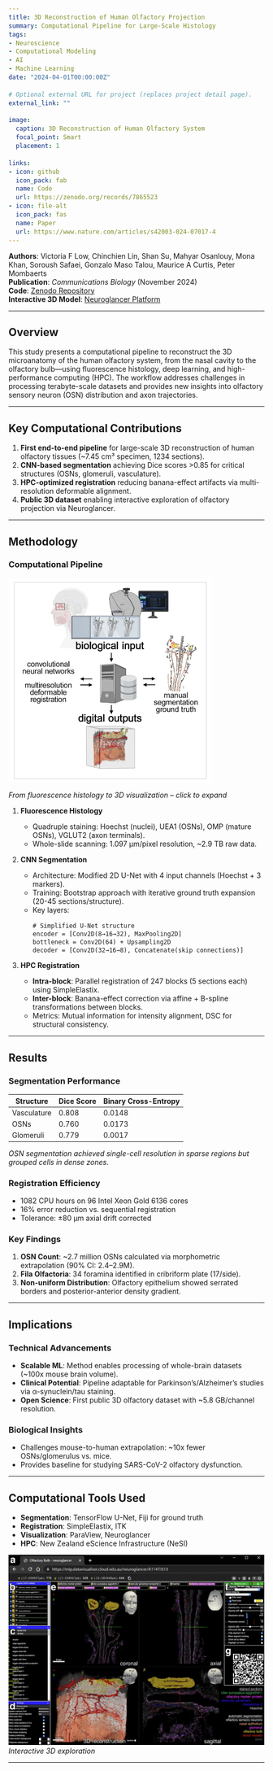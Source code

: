```yaml
---
title: 3D Reconstruction of Human Olfactory Projection 
summary: Computational Pipeline for Large-Scale Histology
tags:
- Neuroscience
- Computational Modeling
- AI
- Machine Learning
date: "2024-04-01T00:00:00Z"

# Optional external URL for project (replaces project detail page).
external_link: ""

image:
  caption: 3D Reconstruction of Human Olfactory System
  focal_point: Smart
  placement: 1

links:
- icon: github
  icon_pack: fab
  name: Code
  url: https://zenodo.org/records/7865523
- icon: file-alt
  icon_pack: fas
  name: Paper
  url: https://www.nature.com/articles/s42003-024-07017-4
---
```

**Authors**: Victoria F Low, Chinchien Lin, Shan Su, Mahyar Osanlouy, Mona Khan, Soroush Safaei, Gonzalo Maso Talou, Maurice A Curtis, Peter Mombaerts    
**Publication**: *Communications Biology* (November 2024)  
**Code**: [Zenodo Repository](https://zenodo.org/records/7865523)  
**Interactive 3D Model**: [Neuroglancer Platform](https://www.nature.com/articles/s42003-024-07017-4)  

---

## Overview  
This study presents a computational pipeline to reconstruct the 3D microanatomy of the human olfactory system, from the
nasal cavity to the olfactory bulb—using fluorescence histology, deep learning, and high-performance computing (HPC).
The workflow addresses challenges in processing terabyte-scale datasets and provides new insights into olfactory sensory 
neuron (OSN) distribution and axon trajectories.

---

## Key Computational Contributions  
1. **First end-to-end pipeline** for large-scale 3D reconstruction of human olfactory tissues (~7.45 cm³ specimen, 1234 
sections).  
2. **CNN-based segmentation** achieving Dice scores >0.85 for critical structures (OSNs, glomeruli, vasculature).  
3. **HPC-optimized registration** reducing banana-effect artifacts via multi-resolution deformable alignment.  
4. **Public 3D dataset** enabling interactive exploration of olfactory projection via Neuroglancer.

---

## Methodology  

### Computational Pipeline  
<img src="2025-04-13_22-28.png" alt="Receptive fields" width="400">

*From fluorescence histology to 3D visualization – click to expand*

1. **Fluorescence Histology**  
   - Quadruple staining: Hoechst (nuclei), UEA1 (OSNs), OMP (mature OSNs), VGLUT2 (axon terminals).  
   - Whole-slide scanning: 1.097 µm/pixel resolution, ~2.9 TB raw data.

2. **CNN Segmentation**  
   - Architecture: Modified 2D U-Net with 4 input channels (Hoechst + 3 markers).  
   - Training: Bootstrap approach with iterative ground truth expansion (20-45 sections/structure).  
   - Key layers:  
     ```
     # Simplified U-Net structure
     encoder = [Conv2D(8→16→32), MaxPooling2D]
     bottleneck = Conv2D(64) + Upsampling2D
     decoder = [Conv2D(32→16→8), Concatenate(skip connections)]
     ```

3. **HPC Registration**  
   - **Intra-block**: Parallel registration of 247 blocks (5 sections each) using SimpleElastix.  
   - **Inter-block**: Banana-effect correction via affine + B-spline transformations between blocks.  
   - Metrics: Mutual information for intensity alignment, DSC for structural consistency.

---

## Results  

### Segmentation Performance  
| Structure      | Dice Score | Binary Cross-Entropy |  
|----------------|------------|----------------------|  
| Vasculature    | 0.808      | 0.0148               |  
| OSNs           | 0.760      | 0.0173               |  
| Glomeruli      | 0.779      | 0.0017               |  

*OSN segmentation achieved single-cell resolution in sparse regions but grouped cells in dense zones.*

### Registration Efficiency  
- 1082 CPU hours on 96 Intel Xeon Gold 6136 cores  
- 16% error reduction vs. sequential registration  
- Tolerance: ±80 µm axial drift corrected

### Key Findings  
1. **OSN Count**: ~2.7 million OSNs calculated via morphometric extrapolation (90% CI: 2.4–2.9M).  
2. **Fila Olfactoria**: 34 foramina identified in cribriform plate (17/side).  
3. **Non-uniform Distribution**: Olfactory epithelium showed serrated borders and posterior-anterior density gradient.

---

## Implications  

### Technical Advancements  
- **Scalable ML**: Method enables processing of whole-brain datasets (~100x mouse brain volume).  
- **Clinical Potential**: Pipeline adaptable for Parkinson’s/Alzheimer’s studies via α-synuclein/tau staining.  
- **Open Science**: First public 3D olfactory dataset with ~5.8 GB/channel resolution.

### Biological Insights  
- Challenges mouse-to-human extrapolation: ~10x fewer OSNs/glomerulus vs. mice.  
- Provides baseline for studying SARS-CoV-2 olfactory dysfunction.

---

## Computational Tools Used  
- **Segmentation**: TensorFlow U-Net, Fiji for ground truth  
- **Registration**: SimpleElastix, ITK  
- **Visualization**: ParaView, Neuroglancer  
- **HPC**: New Zealand eScience Infrastructure (NeSI)  

![Neuroglancer screenshot placeholder](2025-04-13_22-30.png)  
*Interactive 3D exploration*

---
